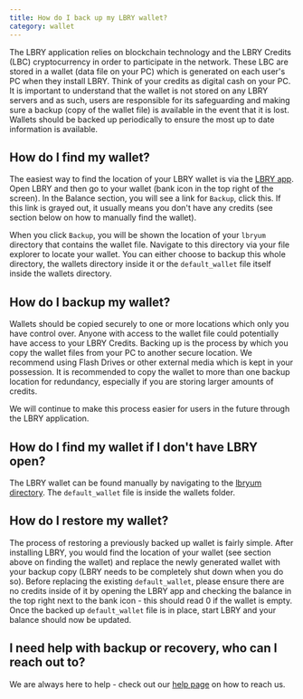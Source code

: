 ```yaml
---
title: How do I back up my LBRY wallet?
category: wallet
---
```

The LBRY application relies on blockchain technology and the LBRY Credits (LBC) cryptocurrency in order to participate in the network. These LBC are stored in a wallet (data file on your PC) which is generated on each user's PC when they install LBRY. Think of your credits as digital cash on your PC. It is important to understand that the wallet is not stored on any LBRY servers and as such, users are responsible for its safeguarding and making sure a backup (copy of the wallet file) is available in the event that it is lost. Wallets should be backed up periodically to ensure the most up to date information is available.     

## How do I find my wallet?

The easiest way to find the location of your LBRY wallet is via the [LBRY app](https://lbry.io/get).  Open LBRY and then go to your wallet (bank icon in the top right of the screen). In the Balance section, you will see a link for `Backup`, click this. If this link is grayed out, it usually means you don't have any credits (see section below on how to manually find the wallet). 

When you click `Backup`, you will be shown the location of your `lbryum` directory that contains the wallet file.  Navigate to this directory via your file explorer to locate your wallet. You can either choose to backup this whole directory, the wallets directory inside it or the `default_wallet` file itself inside the wallets directory. 

## How do I backup my wallet?

Wallets should be copied securely to one or more locations which only you have control over. Anyone with access to the wallet file could potentially have access to your LBRY Credits. Backing up is the process by which you copy the wallet files from your PC to another secure location. We recommend using Flash Drives or other external media which is kept in your possession.  It is recommended to copy the wallet to more than one backup location for redundancy, especially if you are storing larger amounts of credits.

We will continue to make this process easier for users in the future through the LBRY application. 

## How do I find my wallet if I don't have LBRY open? 

The LBRY wallet can be found manually by navigating to the [lbryum directory](https://lbry.io/faq/lbry-directories). The `default_wallet` file is inside the wallets folder. 

## How do I restore my wallet?

The process of restoring a previously backed up wallet is fairly simple. After installing LBRY, you would find the location of your wallet (see section above on finding the wallet) and replace the newly generated wallet with your backup copy (LBRY needs to be completely shut down when you do so). Before replacing the existing `default_wallet`, please ensure there are no credits inside of it by opening the LBRY app and checking the balance in the top right next to the bank icon - this should read 0 if the wallet is empty. Once the backed up `default_wallet` file is in place, start LBRY and your balance should now be updated. 

## I need help with backup or recovery, who can I reach out to?

We are always here to help - check out our [help page](https://lbry.io/faq/support) on how to reach us. 
